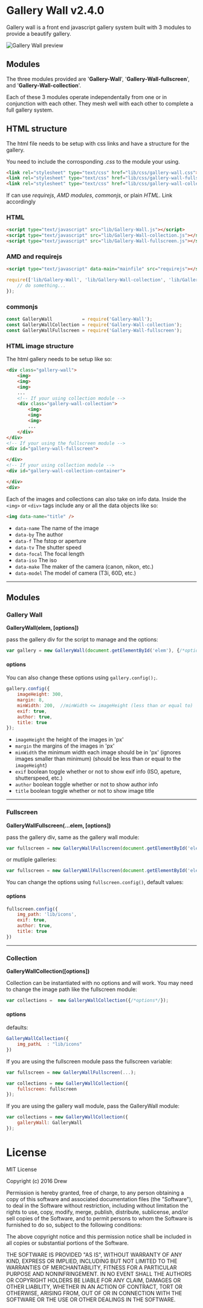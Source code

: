 # Gallery Wall v2.4.0

Gallery wall is a front end javascript gallery system built with 3 modules to provide a beautify gallery.

![Gallery Wall preview](docs/preview/Gallery-Wall.png)

## Modules

The three modules provided are '**Gallery-Wall**', '**Gallery-Wall-fullscreen**', and '**Gallery-Wall-collection**'.

Each of these 3 modules operate independentally from one or in conjunction with each other. They mesh well with each other to complete a full gallery system.

## HTML structure

The html file needs to be setup with css links and have a structure for the gallery.

You need to include the corrosponding _.css_ to the module your using.

```html
<link rel="stylesheet" type="text/css" href="lib/css/gallery-wall.css">
<link rel="stylesheet" type="text/css" href="lib/css/gallery-wall-fullscreen.css">
<link rel="stylesheet" type="text/css" href="lib/css/gallery-wall-collection.css">
```

If can use _requirejs_, _AMD modules_, _commonjs_, or plain _HTML_. Link accordingly

### HTML

```html
<script type="text/javascript" src="lib/Gallery-Wall.js"></script>
<script type="text/javascript" src="lib/Gallery-Wall-collection.js"></script>
<script type="text/javascript" src="lib/Gallery-Wall-fullscreen.js"></script>
```

### AMD and requirejs

```html
<script type="text/javascript" data-main="mainfile" src="requirejs"></script>
```

```javascript
require(['lib/Gallery-Wall', 'lib/Gallery-Wall-collection', 'lib/Gallery-Wall-fullscreen'], (GalleryWall, GalleryWallCollection, GalleryWallFullscreen) => {
    // do something...
});
```

### commonjs

```javascript
const GalleryWall           = require('Gallery-Wall');
const GalleryWallCollection = require('Gallery-Wall-collection');
const GalleryWallFullscreen = require('Gallery-Wall-fullscreen');
```

### HTML image structure

The html gallery needs to be setup like so:

```html
<div class="gallery-wall">
    <img>
    <img>
    <img>
    ...
    <!-- If your using collection module -->
    <div class="gallery-wall-collection">
        <img>
        <img>
        <img>
        ...
    </div>
</div>
<!-- If your using the fullscreen module -->
<div id="gallery-wall-fullscreen">

</div>
<!-- If your using collection module -->
<div id="gallery-wall-collection-container">

</div>
<div>
```

Each of the images and collections can also take on info data. Inside the `<img>` or `<div>` tags include any or all the data objects like so:

```html
<img data-name="title" />
```

- `data-name` The name of the image
- `data-by` The author
- `data-f` The fstop or aperture
- `data-tv` The shutter speed
- `data-focal` The focal length
- `data-iso` The iso
- `data-make` The maker of the camera (canon, nikon, etc.)
- `data-model` The model of camera (T3i, 60D, etc.)

--------------------------------------------------------------------------------

## Modules

### Gallery Wall

**GalleryWall(elem, [options])**

pass the gallery div for the script to manage and the options:

```javascript
var gallery = new GalleryWall(document.getElementById('elem'), {/*options*/});
```

#### options

You can also change these options using `gallery.config();`.

```javascript
gallery.config({
    imageHeight: 300,
    margin: 8,
    minWidth: 200,  //minWidth <= imageHeight (less than or equal to)
    exif: true,
    author: true,
    title: true
});
```

- `imageHeight` the height of the images in 'px'
- `margin` the margins of the images in 'px'
- `minWidth` the minimum width each image should be in 'px' (ignores images smaller than minimum) (should be less than or equal to the `imageHeight`)
- `exif` boolean toggle whether or not to show exif info (ISO, apeture, shutterspeed, etc.)
- `author` boolean toggle whether or not to show author info
- `title` boolean toggle whether or not to show image title

--------------------------------------------------------------------------------

### Fullscreen

**GalleryWallFullscreen(...elem, [options])**

pass the gallery div, same as the gallery wall module:

```javascript
var fullscreen = new GalleryWallFullscreen(document.getElementById('elem'), {/*options*/});
```

or mutliple galleries:

```javascript
var fullscreen = new GalleryWAllFullscreen(document.getElementById('elem1'), document.getElementById('elem1'));
```

You can change the options using `fullscreen.config()`, default values:

#### options

```javascript
fullscreen.config({
    img_path: 'lib/icons',
    exif: true,
    author: true,
    title: true
})
```

--------------------------------------------------------------------------------

### Collection

**GalleryWallCollection([options])**

Collection can be instantiated with no options and will work. You may need to change the image path like the fullscreen module:

```javascript
var collections =  new GalleryWallCollection({/*options*/});
```

#### options

defaults:

```javascript
GalleryWallCollection({
    img_pathL  : "lib/icons"
})
```

If you are using the fullscreen module pass the fullscreen variable:

```javascript
var fullscreen = new GalleryWallFullscreen(...);

var collections = new GalleryWallCollection({
    fullscreen: fullscreen
});
```

If you are using the gallery wall module, pass the GalleryWall module:

```javascript
var collections = new GalleryWallCollection({
    galleryWall: GalleryWall
});
```

# License

MIT License

Copyright (c) 2016 Drew

Permission is hereby granted, free of charge, to any person obtaining a copy of this software and associated documentation files (the "Software"), to deal in the Software without restriction, including without limitation the rights to use, copy, modify, merge, publish, distribute, sublicense, and/or sell copies of the Software, and to permit persons to whom the Software is furnished to do so, subject to the following conditions:

The above copyright notice and this permission notice shall be included in all copies or substantial portions of the Software.

THE SOFTWARE IS PROVIDED "AS IS", WITHOUT WARRANTY OF ANY KIND, EXPRESS OR IMPLIED, INCLUDING BUT NOT LIMITED TO THE WARRANTIES OF MERCHANTABILITY, FITNESS FOR A PARTICULAR PURPOSE AND NONINFRINGEMENT. IN NO EVENT SHALL THE AUTHORS OR COPYRIGHT HOLDERS BE LIABLE FOR ANY CLAIM, DAMAGES OR OTHER LIABILITY, WHETHER IN AN ACTION OF CONTRACT, TORT OR OTHERWISE, ARISING FROM, OUT OF OR IN CONNECTION WITH THE SOFTWARE OR THE USE OR OTHER DEALINGS IN THE SOFTWARE.
